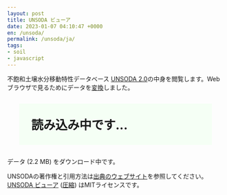 ```yaml
---
layout: post
title: UNSODA ビューア
date: 2023-01-07 04:10:47 +0000
en: /unsoda/
permalink: /unsoda/ja/
tags:
- soil
- javascript
---
```

不飽和土壌水分移動特性データベース <a href="https://doi.org/10.15482/USDA.ADC/1173246">UNSODA 2.0</a>の中身を閲覧します。Webブラウザで見るためにデータを<a href="https://sekika.github.io/file/unsoda/">変換</a>しました。

<div id="query"><div style="background-color:#f5fff5;; margin: 1em; padding: 1em; font-size:200%"><strong>読み込み中です...</strong></div>データ (2.2 MB) をダウンロード中です。</div>
<div id="table"></div>
<div id="show"></div>

UNSODAの著作権と引用方法は<a href="https://doi.org/10.15482/USDA.ADC/1173246">出典のウェブサイト</a>を参照してください。[UNSODA ビューア](https://github.com/sekika/sekika.github.io/blob/master/js/unsoda.js) ([圧縮](/js/unsoda.min.js)) はMITライセンスです。

<script src="/js/unsoda.min.js"></script>
